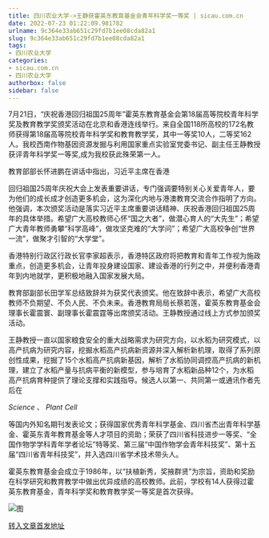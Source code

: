 ```yaml
---
title: 四川农业大学->王静获霍英东教育基金会青年科学奖一等奖 | sicau.com.cn
date: 2022-07-23 01:22:09.981782
urlname: 9c364e33ab651c29fd7b1ee08cda82a1
slug: 9c364e33ab651c29fd7b1ee08cda82a1
tags: 
- 四川农业大学
categories:
- sicau.com.cn
- 四川农业大学
authorbox: false
sidebar: false
---
```

7月21日，“庆祝香港回归祖国25周年”霍英东教育基金会第18届高等院校青年科学奖及教育教学奖颁奖活动在北京和香港连线举行。来自全国118所高校的172名教师获得第18届高等院校青年科学奖和教育教学奖，其中一等奖10人，二等奖162人。我校西南作物基因资源发掘与利用国家重点实验室党委书记、副主任王静教授获评青年科学奖一等奖,成为我校获此殊荣第一人。

教育部部长怀进鹏在讲话中指出，习近平主席在香港
<!--more-->
回归祖国25周年庆祝大会上发表重要讲话，专门强调要特别关心关爱青年人，要为他们的成长成才创造更多机会，这为深化内地与港澳教育交流合作指明了方向。他强调，本次颁奖活动是落实习近平主席重要讲话精神、庆祝香港回归祖国25周年的具体举措。希望广大高校教师心怀“国之大者”，做潜心育人的“大先生”；希望广大青年教师勇攀“科学高峰”，做攻坚克难的“大学问”；希望广大高校争创“世界一流”，做聚才引智的“大学堂”。

香港特别行政区行政长官李家超表示，香港特区政府将把教育和青年工作视为施政重点，创造更多机会，让青年投身建设国家、建设香港的行列之中，并便利香港青年到内地就学，更积极地融入国家发展大局。

教育部副部长田学军总结致辞并为获奖代表颁奖。他在致辞中表示，希望广大高校教师不负期望、不负人民、不负未来。香港教育局局长蔡若莲，霍英东教育基金会理事长霍震寰、副理事长霍震霆等出席颁奖活动。王静教授通过线上方式参加颁奖活动。

王静教授一直以国家粮食安全的重大战略需求为研究方向，以水稻为研究模式，以高产抗病为研究内容，挖掘水稻高产抗病新资源并深入解析新机理，取得了系列原创性成果，挖掘了15个水稻高产抗病新基因，解析了水稻协同调控高产抗病的新机理，建立了水稻产量与抗病平衡的新模型，参与培育了水稻新品种12个，为水稻高产抗病育种提供了理论支撑和实践指导。候选人以第一、共同第一或通讯作者先后在

_Science_ 、 _Plant Cell_

等国内外知名期刊发表论文；获得国家优秀青年科学基金、四川省杰出青年科学基金、霍英东青年教育基金等人才项目的资助；荣获了四川省科技进步一等奖、“全国作物学学科青年学者论坛”特等奖、第三届“中国作物学会青年科技奖”、第十五届“四川省青年科技奖”，并入选四川省学术技术带头人。

霍英东教育基金会成立于1986年，以“扶植新秀，奖掖群贤”为宗旨，资助和奖励在科学研究和教育教学中做出优异成绩的高校教师。此前，学校有14人获得过霍英东教育基金，青年科学奖和教育教学奖一等奖是首次获得。

![图](https://news.sicau.edu.cn/__local/A/37/65/1141D16BC434F2E8230E390868D_9DF99A52_15E41.jpg)

[转入文章首发地址](https://news.sicau.edu.cn/info/1135/68963.htm)